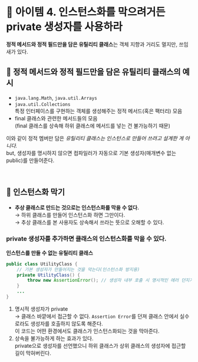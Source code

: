 # 🔗 아이템 4. 인스턴스화를 막으려거든 private 생성자를 사용하라

**정적 메서드와 정적 필드만을 담은 유틸리티 클래스**는 객체 지향과 거리도 멀지만, 쓰임새가 있다.

## 💎 정적 메서드와 정적 필드만을 담은 유틸리티 클래스의 예시

- `java.lang.Math`, `java.util.Arrays`
- `java.util.Collections`  
특정 인터페이스를 구현하는 객체를 생성해주는 정적 메서드(혹은 팩터리) 모음
- final 클래스와 관련한 메서드들의 모음  
(final 클래스를 상속해 하위 클래스에 메서드를 넣는 건 불가능하기 때문)

이와 같이 정적 멤버만 담은 *유틸리티 클래스는 인스턴스로 만들어 쓰려고 설계한 게 아니다.*  
but, 생성자를 명시하지 않으면 컴파일러가 자동으로 기본 생성자(매개변수 없는 public)를 만들어준다.

&nbsp;

## 💎 인스턴스화 막기

- **추상 클래스로 만드는 것으로는 인스턴스화를 막을 수 없다.**  
→ 하위 클래스를 만들어 인스턴스화 하면 그만이다.  
→ 추상 클래스를 본 사용자도 상속해서 쓰라는 뜻으로 오해할 수 있다.

### private 생성자를 추가하면 클래스의 인스턴스화를 막을 수 있다.

**인스턴스를 만들 수 없는 유틸리티 클래스**

```java
public class UtilityClass {
	// 기본 생성자가 만들어지는 것을 막는다(인스턴스화 방지용)
	private UtilityClass() {
		throw new AssertionError(); // 생성자 내부 호출 시 명시적인 에러 던지기
	}
	...
}
```

1. 명시적 생성자가 private  
→ 클래스 바깥에서 접근할 수 없다. 
`Assertion Error`를 던져 클래스 안에서 실수로라도 생성자를 호출하지 않도록 해준다.  
이 코드는 어떤 환경에서도 클래스가 인스턴스화되는 것을 막아준다. 
2. 상속을 불가능하게 하는 효과가 있다.  
private으로 생성자를 선언했으니 하위 클래스가 상위 클래스의 생성자에 접근할 길이 막혀버린다.
